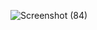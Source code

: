![Screenshot (84)](https://github.com/user-attachments/assets/6475bd0b-fdb2-4536-afe7-0f84bd4cccd5)
